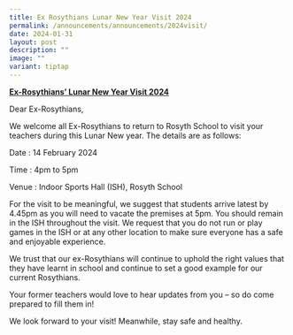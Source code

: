 ```yaml
---
title: Ex Rosythians Lunar New Year Visit 2024
permalink: /announcements/announcements/2024visit/
date: 2024-01-31
layout: post
description: ""
image: ""
variant: tiptap
---
```

<p><strong><u>Ex-Rosythians’ Lunar New Year Visit 2024</u></strong>
</p>
<p>Dear Ex-Rosythians,</p>
<p>We welcome all Ex-Rosythians to return to Rosyth School to visit your
teachers during this Lunar New year. The details are as follows:</p>
<p>Date : 14 February 2024</p>
<p>Time : 4pm to 5pm</p>
<p>Venue : Indoor Sports Hall (ISH), Rosyth School</p>
<p>For the visit to be meaningful, we suggest that students arrive latest
by 4.45pm as you will need to vacate the premises at 5pm. You should remain
in the ISH throughout the visit. We request that you do not run or play
games in the ISH or at any other location to make sure everyone has a safe
and enjoyable experience.</p>
<p>We trust that our ex-Rosythians will continue to uphold the right values
that they have learnt in school and continue to set a good example for
our current Rosythians.</p>
<p>Your former teachers would love to hear updates from you – so do come
prepared to fill them in!</p>
<p>We look forward to your visit! Meanwhile, stay safe and healthy.</p>